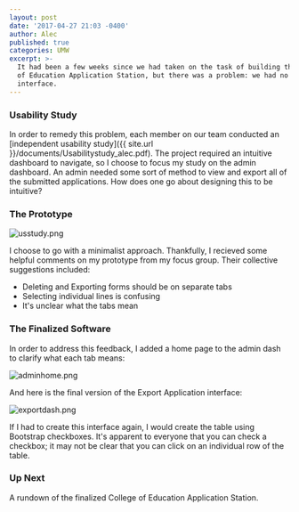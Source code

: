 ```yaml
---
layout: post
date: '2017-04-27 21:03 -0400'
author: Alec
published: true
categories: UMW
excerpt: >-
  It had been a few weeks since we had taken on the task of building the College
  of Education Application Station, but there was a problem: we had no
  interface.
---
```

### Usability Study

In order to remedy this problem, each member on our team conducted an [independent usability study]({{ site.url }}/documents/Usabilitystudy_alec.pdf).  The project required an intuitive dashboard to navigate, so I choose to focus my study on the admin dashboard.  An admin needed some sort of method to view and export all of the submitted applications.  How does one go about designing this to be intuitive?

### The Prototype

![usstudy.png]({{site.baseurl}}/img/usstudy.png)

I choose to go with a minimalist approach.  Thankfully, I recieved some helpful comments on my prototype from my focus group.  Their collective suggestions included:

* Deleting and Exporting forms should be on separate tabs
* Selecting individual lines is confusing
* It's unclear what the tabs mean


### The Finalized Software

In order to address this feedback, I added a home page to the admin dash to clarify what each tab means:



![adminhome.png]({{site.baseurl}}/img/adminhome.png)



And here is the final version of the Export Application interface:



![exportdash.png]({{site.baseurl}}/assets/exportdash.png)



If I had to create this interface again, I would create the table using Bootstrap checkboxes.  It's apparent to everyone that you can check a checkbox; it may not be clear that you can click on an individual row of the table.


### Up Next

A rundown of the finalized College of Education Application Station.
